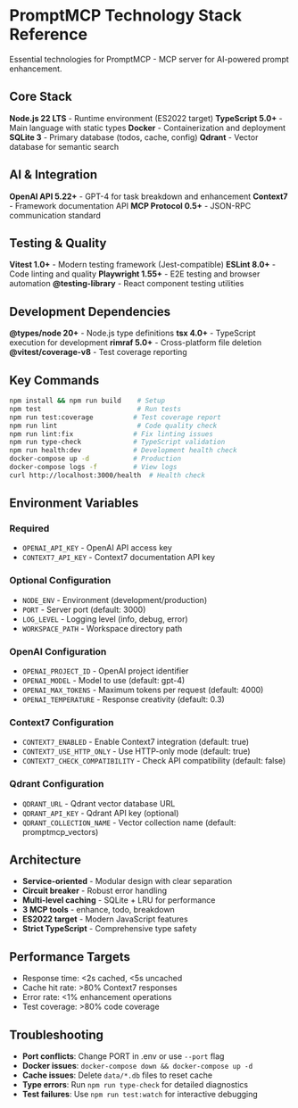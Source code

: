 # PromptMCP Technology Stack Reference

Essential technologies for PromptMCP - MCP server for AI-powered prompt enhancement.

## Core Stack

**Node.js 22 LTS** - Runtime environment (ES2022 target)
**TypeScript 5.0+** - Main language with static types
**Docker** - Containerization and deployment
**SQLite 3** - Primary database (todos, cache, config)
**Qdrant** - Vector database for semantic search

## AI & Integration

**OpenAI API 5.22+** - GPT-4 for task breakdown and enhancement
**Context7** - Framework documentation API
**MCP Protocol 0.5+** - JSON-RPC communication standard

## Testing & Quality

**Vitest 1.0+** - Modern testing framework (Jest-compatible)
**ESLint 8.0+** - Code linting and quality
**Playwright 1.55+** - E2E testing and browser automation
**@testing-library** - React component testing utilities

## Development Dependencies

**@types/node 20+** - Node.js type definitions
**tsx 4.0+** - TypeScript execution for development
**rimraf 5.0+** - Cross-platform file deletion
**@vitest/coverage-v8** - Test coverage reporting

## Key Commands

```bash
npm install && npm run build    # Setup
npm test                        # Run tests
npm run test:coverage          # Test coverage report
npm run lint                    # Code quality check
npm run lint:fix               # Fix linting issues
npm run type-check             # TypeScript validation
npm run health:dev             # Development health check
docker-compose up -d           # Production
docker-compose logs -f         # View logs
curl http://localhost:3000/health  # Health check
```

## Environment Variables

### Required
- `OPENAI_API_KEY` - OpenAI API access key
- `CONTEXT7_API_KEY` - Context7 documentation API key

### Optional Configuration
- `NODE_ENV` - Environment (development/production)
- `PORT` - Server port (default: 3000)
- `LOG_LEVEL` - Logging level (info, debug, error)
- `WORKSPACE_PATH` - Workspace directory path

### OpenAI Configuration
- `OPENAI_PROJECT_ID` - OpenAI project identifier
- `OPENAI_MODEL` - Model to use (default: gpt-4)
- `OPENAI_MAX_TOKENS` - Maximum tokens per request (default: 4000)
- `OPENAI_TEMPERATURE` - Response creativity (default: 0.3)

### Context7 Configuration
- `CONTEXT7_ENABLED` - Enable Context7 integration (default: true)
- `CONTEXT7_USE_HTTP_ONLY` - Use HTTP-only mode (default: true)
- `CONTEXT7_CHECK_COMPATIBILITY` - Check API compatibility (default: false)

### Qdrant Configuration
- `QDRANT_URL` - Qdrant vector database URL
- `QDRANT_API_KEY` - Qdrant API key (optional)
- `QDRANT_COLLECTION_NAME` - Vector collection name (default: promptmcp_vectors)

## Architecture

- **Service-oriented** - Modular design with clear separation
- **Circuit breaker** - Robust error handling
- **Multi-level caching** - SQLite + LRU for performance
- **3 MCP tools** - enhance, todo, breakdown
- **ES2022 target** - Modern JavaScript features
- **Strict TypeScript** - Comprehensive type safety

## Performance Targets

- Response time: <2s cached, <5s uncached
- Cache hit rate: >80% Context7 responses
- Error rate: <1% enhancement operations
- Test coverage: >80% code coverage

## Troubleshooting

- **Port conflicts**: Change PORT in .env or use `--port` flag
- **Docker issues**: `docker-compose down && docker-compose up -d`
- **Cache issues**: Delete `data/*.db` files to reset cache
- **Type errors**: Run `npm run type-check` for detailed diagnostics
- **Test failures**: Use `npm run test:watch` for interactive debugging

